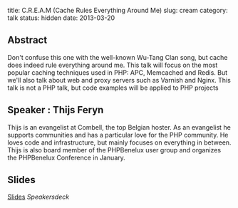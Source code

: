 title: C.R.E.A.M (Cache Rules Everything Around Me) 
slug: cream
category: talk
status: hidden
date: 2013-03-20

Abstract
---------

Don't confuse this one with the well-known Wu-Tang Clan song, but cache does
indeed rule everything around me. This talk will focus on the most popular
caching techniques used in PHP: APC, Memcached and Redis. But we'll also talk
about web and proxy servers such as Varnish and Nginx. This talk is not a PHP
talk, but code examples will be applied to PHP projects

Speaker : Thijs Feryn
----------------------


Thijs is an evangelist at Combell, the top Belgian hoster. As an evangelist he
supports communities and has a particular love for the PHP community. He loves
code and infrastructure, but mainly focuses on everything in between. Thijs is
also board member of the PHPBenelux user group and organizes the PHPBenelux
Conference in January.

Slides
------
[Slides](https://speakerdeck.com/thijsferyn/c-dot-r-e-dot-a-m-cache-rules-everything-around-me) _Speakersdeck_

